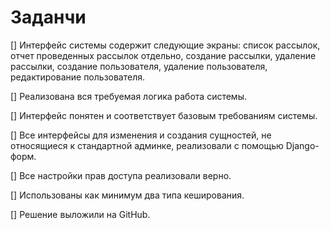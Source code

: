 # Заданчи

[] Интерфейс системы содержит следующие экраны: список рассылок, 
отчет проведенных рассылок отдельно, создание рассылки, 
удаление рассылки, создание пользователя, удаление пользователя, 
редактирование пользователя.

[] Реализована вся требуемая логика работа системы.

[] Интерфейс понятен и соответствует базовым требованиям системы.

[] Все интерфейсы для изменения и создания сущностей, 
не относящиеся к стандартной админке, 
реализовали с помощью Django-форм.

[] Все настройки прав доступа реализовали верно.

[] Использованы как минимум два типа кеширования.

[] Решение выложили на GitHub.














